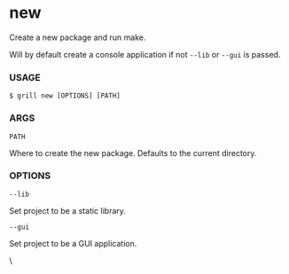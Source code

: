 # new

Create a new package and run make.

Will by default create a console application if not `--lib` or `--gui` is passed.

### USAGE

```
$ grill new [OPTIONS] [PATH]
```

### ARGS

`PATH`

Where to create the new package. Defaults to the current directory.

### OPTIONS

`--lib`

Set project to be a static library.

`--gui`

Set project to be a GUI application.

\
